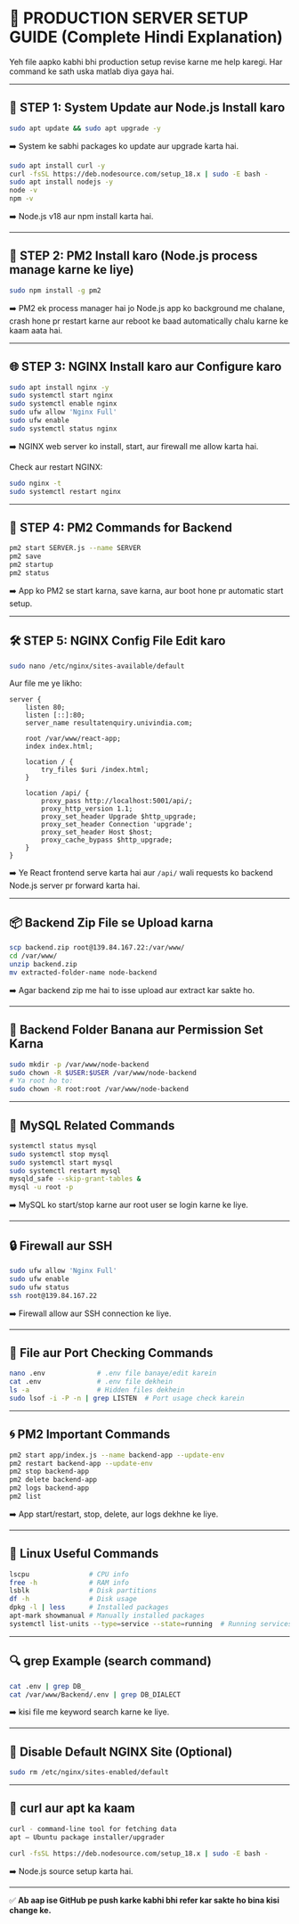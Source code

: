 
# 🚀 PRODUCTION SERVER SETUP GUIDE (Complete Hindi Explanation)

Yeh file aapko kabhi bhi production setup revise karne me help karegi. Har command ke sath uska matlab diya gaya hai.

---

## 🔧 STEP 1: System Update aur Node.js Install karo

```bash
sudo apt update && sudo apt upgrade -y
```
➡️ System ke sabhi packages ko update aur upgrade karta hai.

```bash
sudo apt install curl -y
curl -fsSL https://deb.nodesource.com/setup_18.x | sudo -E bash -
sudo apt install nodejs -y
node -v
npm -v
```
➡️ Node.js v18 aur npm install karta hai.

---

## 🔧 STEP 2: PM2 Install karo (Node.js process manage karne ke liye)

```bash
sudo npm install -g pm2
```
➡️ PM2 ek process manager hai jo Node.js app ko background me chalane, crash hone pr restart karne aur reboot ke baad automatically chalu karne ke kaam aata hai.

---

## 🌐 STEP 3: NGINX Install karo aur Configure karo

```bash
sudo apt install nginx -y
sudo systemctl start nginx
sudo systemctl enable nginx
sudo ufw allow 'Nginx Full'
sudo ufw enable
sudo systemctl status nginx
```
➡️ NGINX web server ko install, start, aur firewall me allow karta hai.

Check aur restart NGINX:

```bash
sudo nginx -t
sudo systemctl restart nginx
```

---

## 🔁 STEP 4: PM2 Commands for Backend

```bash
pm2 start SERVER.js --name SERVER
pm2 save
pm2 startup
pm2 status
```

➡️ App ko PM2 se start karna, save karna, aur boot hone pr automatic start setup.

---

## 🛠️ STEP 5: NGINX Config File Edit karo

```bash
sudo nano /etc/nginx/sites-available/default
```

Aur file me ye likho:

```nginx
server {
    listen 80;
    listen [::]:80;
    server_name resultatenquiry.univindia.com;

    root /var/www/react-app;
    index index.html;

    location / {
        try_files $uri /index.html;
    }

    location /api/ {
        proxy_pass http://localhost:5001/api/;
        proxy_http_version 1.1;
        proxy_set_header Upgrade $http_upgrade;
        proxy_set_header Connection 'upgrade';
        proxy_set_header Host $host;
        proxy_cache_bypass $http_upgrade;
    }
}
```

➡️ Ye React frontend serve karta hai aur `/api/` wali requests ko backend Node.js server pr forward karta hai.

---

## 📦 Backend Zip File se Upload karna

```bash
scp backend.zip root@139.84.167.22:/var/www/
cd /var/www/
unzip backend.zip
mv extracted-folder-name node-backend
```

➡️ Agar backend zip me hai to isse upload aur extract kar sakte ho.

---

## 📁 Backend Folder Banana aur Permission Set Karna

```bash
sudo mkdir -p /var/www/node-backend
sudo chown -R $USER:$USER /var/www/node-backend
# Ya root ho to:
sudo chown -R root:root /var/www/node-backend
```

---

## 🐬 MySQL Related Commands

```bash
systemctl status mysql
sudo systemctl stop mysql
sudo systemctl start mysql
sudo systemctl restart mysql
mysqld_safe --skip-grant-tables &
mysql -u root -p
```

➡️ MySQL ko start/stop karne aur root user se login karne ke liye.

---

## 🔒 Firewall aur SSH

```bash
sudo ufw allow 'Nginx Full'
sudo ufw enable
sudo ufw status
ssh root@139.84.167.22
```

➡️ Firewall allow aur SSH connection ke liye.

---

## 📂 File aur Port Checking Commands

```bash
nano .env             # .env file banaye/edit karein
cat .env              # .env file dekhein
ls -a                 # Hidden files dekhein
sudo lsof -i -P -n | grep LISTEN  # Port usage check karein
```

---

## 🌀 PM2 Important Commands

```bash
pm2 start app/index.js --name backend-app --update-env
pm2 restart backend-app --update-env
pm2 stop backend-app
pm2 delete backend-app
pm2 logs backend-app
pm2 list
```

➡️ App start/restart, stop, delete, aur logs dekhne ke liye.

---

## 🧠 Linux Useful Commands

```bash
lscpu               # CPU info
free -h             # RAM info
lsblk               # Disk partitions
df -h               # Disk usage
dpkg -l | less      # Installed packages
apt-mark showmanual # Manually installed packages
systemctl list-units --type=service --state=running  # Running services
```

---

## 🔍 grep Example (search command)

```bash
cat .env | grep DB_
cat /var/www/Backend/.env | grep DB_DIALECT
```

➡️ kisi file me keyword search karne ke liye.

---

## 🧼 Disable Default NGINX Site (Optional)

```bash
sudo rm /etc/nginx/sites-enabled/default
```

---

## 🧠 curl aur apt ka kaam

```bash
curl - command-line tool for fetching data
apt – Ubuntu package installer/upgrader
```

```bash
curl -fsSL https://deb.nodesource.com/setup_18.x | sudo -E bash -
```
➡️ Node.js source setup karta hai.

---

✅ **Ab aap ise GitHub pe push karke kabhi bhi refer kar sakte ho bina kisi change ke.**
